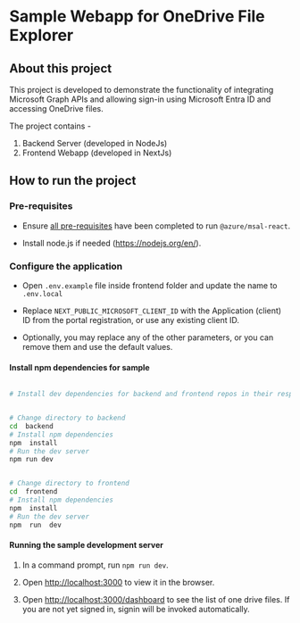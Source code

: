 # Sample Webapp for OneDrive File Explorer

## About this project

This project is developed to demonstrate the functionality of integrating Microsoft Graph APIs and allowing sign-in using Microsoft Entra ID and accessing OneDrive files.

The project contains -

1. Backend Server (developed in NodeJs)
2. Frontend Webapp (developed in NextJs)

## How to run the project

### Pre-requisites

- Ensure [all pre-requisites](../../../lib/msal-react/README.md#prerequisites) have been completed to run `@azure/msal-react`.

- Install node.js if needed (<https://nodejs.org/en/>).

### Configure the application

- Open `.env.example` file inside frontend folder and update the name to `.env.local`

- Replace `NEXT_PUBLIC_MICROSOFT_CLIENT_ID` with the Application (client) ID from the portal registration, or use any existing client ID.

- Optionally, you may replace any of the other parameters, or you can remove them and use the default values.

#### Install npm dependencies for sample

```bash

# Install dev dependencies for backend and frontend repos in their respective root folders and start the server and webapp


# Change directory to backend
cd  backend
# Install npm dependencies
npm  install
# Run the dev server
npm run dev


# Change directory to frontend
cd  frontend
# Install npm dependencies
npm  install
# Run the dev server
npm  run  dev

```

#### Running the sample development server

1. In a command prompt, run `npm run dev`.

1. Open [http://localhost:3000](http://localhost:3000) to view it in the browser.

1. Open [http://localhost:3000/dashboard](http://localhost:3000/dashboard) to see the list of one drive files. If you are not yet signed in, signin will be invoked automatically.
